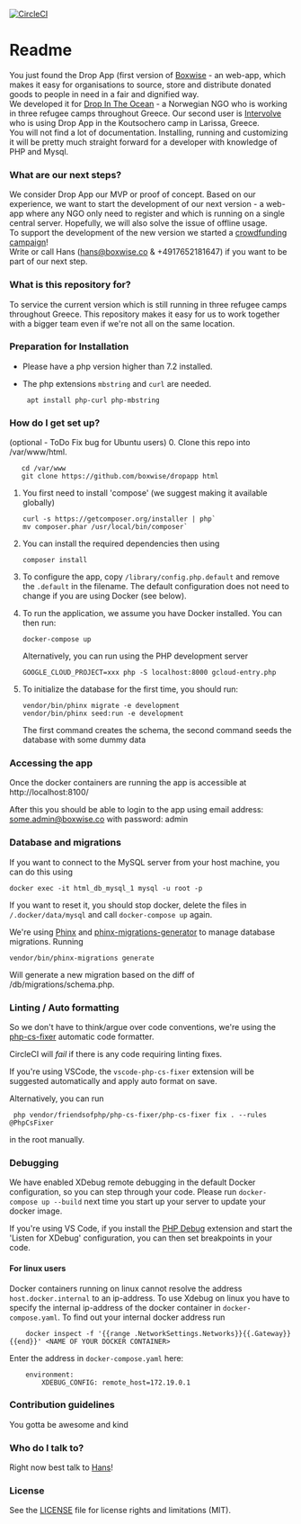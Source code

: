[![CircleCI](https://circleci.com/gh/boxwise/dropapp.svg?style=svg)](https://circleci.com/gh/boxwise/dropapp)

# Readme #

You just found the Drop App (first version of [Boxwise](www.boxwise.co) - an web-app, which makes it easy for organisations to source, store and distribute donated goods to people in need in a fair and dignified way.  
We developed it for [Drop In The Ocean](http://www.drapenihavet.no/en/) - a Norwegian NGO who is working in three refugee camps throughout Greece. Our second user is [Intervolve](https://intervolvegr.com/) who is using Drop App in the Koutsochero camp in Larissa, Greece.  
You will not find a lot of documentation. Installing, running and customizing it will be pretty much straight forward for a developer with knowledge of PHP and Mysql.

### What are our next steps? ###

We consider Drop App our MVP or proof of concept. Based on our experience, we want to start the development of our next version - a web-app where any NGO only need to register and which is running on a single central server. Hopefully, we will also solve the issue of offline usage.  
To support the development of the new version we started a [crowdfunding campaign](https://donate.boxwise.co)!  
Write or call Hans ([hans@boxwise.co](mailto:hans@boxwise.co) & +4917652181647) if you want to be part of our next step. 

### What is this repository for? ###

To service the current version which is still running in three refugee camps throughout Greece. This repository makes it easy for us to work together with a bigger team even if we're not all on the same location.

### Preparation for Installation

- Please have a php version higher than 7.2 installed.
- The php extensions `mbstring` and `curl` are needed.

       apt install php-curl php-mbstring

### How do I get set up?

(optional - ToDo Fix bug for Ubuntu users) 
0. Clone this repo into /var/www/html.

       cd /var/www
       git clone https://github.com/boxwise/dropapp html

1. You first need to install 'compose' (we suggest making it available globally)

       curl -s https://getcomposer.org/installer | php`
       mv composer.phar /usr/local/bin/composer`

2. You can install the required dependencies then using

       composer install

3. To configure the app, copy `/library/config.php.default` and remove the `.default` in the filename. The default configuration does not need to change if you are using Docker (see below).

4. To run the application, we assume you have Docker installed. You can then run:

       docker-compose up

   Alternatively, you can run using the PHP development server

       GOOGLE_CLOUD_PROJECT=xxx php -S localhost:8000 gcloud-entry.php 

5. To initialize the database for the first time, you should run:

       vendor/bin/phinx migrate -e development
       vendor/bin/phinx seed:run -e development
 
   The first command creates the schema, the second command seeds the database with some dummy data

### Accessing the app

Once the docker containers are running the app is accessible at http://localhost:8100/

After this you should be able to login to the app using email address: some.admin@boxwise.co with password: admin

### Database and migrations

If you want to connect to the MySQL server from your host machine, you can do this using

    docker exec -it html_db_mysql_1 mysql -u root -p

If you want to reset it, you should stop docker, delete the files in `/.docker/data/mysql` and call `docker-compose up` again.

We're using [Phinx](https://phinx.org/) and [phinx-migrations-generator](https://github.com/odan/phinx-migrations-generator) to manage database migrations. Running

    vendor/bin/phinx-migrations generate

Will generate a new migration based on the diff of /db/migrations/schema.php.

### Linting / Auto formatting

So we don't have to think/argue over code conventions, we're using the [php-cs-fixer](https://github.com/FriendsOfPhp/PHP-CS-Fixer) automatic code formatter.

CircleCI will *fail* if there is any code requiring linting fixes. 

If you're using VSCode, the `vscode-php-cs-fixer` extension will be suggested automatically and apply 
auto format on save. 

Alternatively, you can run

     php vendor/friendsofphp/php-cs-fixer/php-cs-fixer fix . --rules @PhpCsFixer

in the root manually. 

### Debugging

We have enabled XDebug remote debugging in the default Docker configuration, so you can step through your code. Please run `docker-compose up --build` next time you start up your server to update your docker image.

If you're using VS Code, if you install the [PHP Debug](https://marketplace.visualstudio.com/items?itemName=felixfbecker.php-debug) extension and start the 'Listen for XDebug' configuration, you can then set breakpoints in your code.

#### For linux users 

Docker containers running on linux cannot resolve the address `host.docker.internal` to an ip-address. To use Xdebug on linux you have to specify the internal ip-address of the docker container in `docker-compose.yaml`.
To find out your internal docker address run 

        docker inspect -f '{{range .NetworkSettings.Networks}}{{.Gateway}}{{end}}' <NAME OF YOUR DOCKER CONTAINER>

Enter the address in `docker-compose.yaml` here:

        environment:
            XDEBUG_CONFIG: remote_host=172.19.0.1 

### Contribution guidelines ###

You gotta be awesome and kind

### Who do I talk to? ###

Right now best talk to [Hans](mailto:hans@boxwise.co)!

### License ###

See the [LICENSE](LICENSE.md) file for license rights and limitations (MIT).
